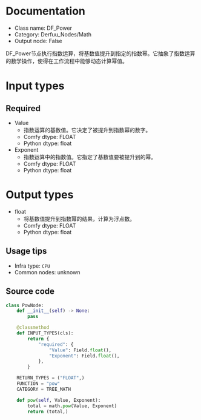 
# Documentation
- Class name: DF_Power
- Category: Derfuu_Nodes/Math
- Output node: False

DF_Power节点执行指数运算，将基数值提升到指定的指数幂。它抽象了指数运算的数学操作，使得在工作流程中能够动态计算幂值。

# Input types
## Required
- Value
    - 指数运算的基数值。它决定了被提升到指数幂的数字。
    - Comfy dtype: FLOAT
    - Python dtype: float
- Exponent
    - 指数运算中的指数值。它指定了基数值要被提升到的幂。
    - Comfy dtype: FLOAT
    - Python dtype: float

# Output types
- float
    - 将基数值提升到指数幂的结果，计算为浮点数。
    - Comfy dtype: FLOAT
    - Python dtype: float


## Usage tips
- Infra type: `CPU`
- Common nodes: unknown


## Source code
```python
class PowNode:
    def __init__(self) -> None:
        pass

    @classmethod
    def INPUT_TYPES(cls):
        return {
            "required": {
                "Value": Field.float(),
                "Exponent": Field.float(),
            },
        }

    RETURN_TYPES = ("FLOAT",)
    FUNCTION = "pow"
    CATEGORY = TREE_MATH

    def pow(self, Value, Exponent):
        total = math.pow(Value, Exponent)
        return (total,)

```
